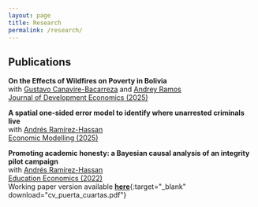```yaml
---
layout: page
title: Research
permalink: /research/
---
```


## Publications
**On the Effects of Wildfires on Poverty in Bolivia**<br>
with [Gustavo Canavire-Bacarreza](https://gcanavire.com) and [Andrey Ramos](https://anramosr.github.io/)<br>
[Journal of Development Economics (2025)](https://www.sciencedirect.com/science/article/pii/S0304387825000458)<br>

**A spatial one-sided error model to identify where unarrested criminals live**<br>
with [Andrés Ramírez-Hassan](https://sites.google.com/view/arh-bayesian)<br>
[Economic Modelling (2025)](https://www.sciencedirect.com/science/article/pii/S0264999324002864)<br>

**Promoting academic honesty: a Bayesian causal analysis of an integrity pilot campaign**<br>
with [Andrés Ramírez-Hassan](https://sites.google.com/view/arh-bayesian)<br>
[Education Economics (2022)](https://www.tandfonline.com/doi/full/10.1080/09645292.2021.2006609?scroll=top&needAccess=true)<br>
Working paper version available [**here**](cv.pdf){:target="_blank" download="cv_puerta_cuartas.pdf"}


